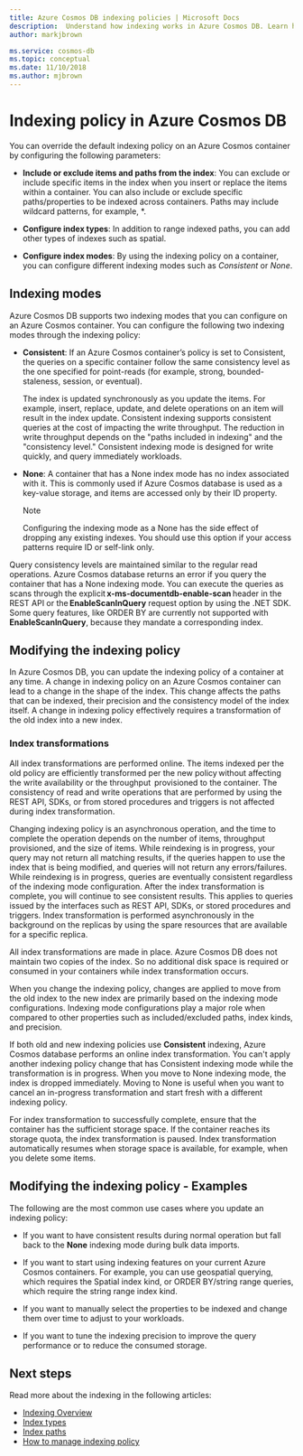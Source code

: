 ```yaml
---
title: Azure Cosmos DB indexing policies | Microsoft Docs
description:  Understand how indexing works in Azure Cosmos DB. Learn how to configure and change the indexing policy for automatic indexing and greater performance.
author: markjbrown

ms.service: cosmos-db
ms.topic: conceptual
ms.date: 11/10/2018
ms.author: mjbrown
---
```


# Indexing policy in Azure Cosmos DB

You can override the default indexing policy on an Azure Cosmos container by configuring the following parameters:

* **Include or exclude items and paths from the index**: You can exclude or include specific items in the index when you insert or replace the items within a container. You can also include or exclude specific paths/properties to be indexed across containers. Paths may include wildcard patterns, for example, *.

* **Configure index types**: In addition to range indexed paths, you can add other types of indexes such as spatial.

* **Configure index modes**: By using the indexing policy on a container, you can configure different indexing modes such as *Consistent* or *None*.

## Indexing modes 

Azure Cosmos DB supports two indexing modes that you can configure on an Azure Cosmos container. You can configure the following two indexing modes through the indexing policy: 

* **Consistent**: If an Azure Cosmos container’s policy is set to Consistent, the queries on a specific container follow the same consistency level as the one specified for point-reads (for example, strong, bounded-staleness, session, or eventual). 

  The index is updated synchronously as you update the items. For example, insert, replace, update, and delete operations on an item will result in the index update. Consistent indexing supports consistent queries at the cost of impacting the write throughput. The reduction in write throughput depends on the "paths included in indexing" and the "consistency level." Consistent indexing mode is designed for write quickly, and query immediately workloads.

* **None**: A container that has a None index mode has no index associated with it. This is commonly used if Azure Cosmos database is used as a key-value storage, and items are accessed only by their ID property.

  > [!NOTE]
  > Configuring the indexing mode as a None has the side effect of dropping any existing indexes. You should use this option if your access patterns require ID or self-link only.

Query consistency levels are maintained similar to the regular read operations. Azure Cosmos database returns an error if you query the container that has a None indexing mode. You can execute the queries as scans through the explicit **x-ms-documentdb-enable-scan** header in the REST API or the **EnableScanInQuery** request option by using the .NET SDK. Some query features, like ORDER BY are currently not supported with **EnableScanInQuery**, because they mandate a corresponding index.

## Modifying the indexing policy

In Azure Cosmos DB, you can update the indexing policy of a container at any time. A change in indexing policy on an Azure Cosmos container can lead to a change in the shape of the index. This change affects the paths that can be indexed, their precision and the consistency model of the index itself. A change in indexing policy effectively requires a transformation of the old index into a new index.

### Index transformations

All index transformations are performed online. The items indexed per the old policy are efficiently transformed per the new policy without affecting the write availability or the throughput  provisioned to the container. The consistency of read and write operations that are performed by using the REST API, SDKs, or from stored procedures and triggers is not affected during index transformation.

Changing indexing policy is an asynchronous operation, and the time to complete the operation depends on the number of items, throughput provisioned, and the size of items. While reindexing is in progress, your query may not return all matching results, if the queries happen to use the index that is being modified, and queries will not return any errors/failures. While reindexing is in progress, queries are eventually consistent regardless of the indexing mode configuration. After the index transformation is complete, you will continue to see consistent results. This applies to queries issued by the interfaces such as REST API, SDKs, or stored procedures and triggers. Index transformation is performed asynchronously in the background on the replicas by using the spare resources that are available for a specific replica.

All index transformations are made in place. Azure Cosmos DB does not maintain two copies of the index. So no additional disk space is required or consumed in your containers while index transformation occurs.

When you change the indexing policy, changes are applied to move from the old index to the new index are primarily based on the indexing mode configurations. Indexing mode configurations play a major role when compared to other properties such as included/excluded paths, index kinds, and precision.

If both old and new indexing policies use **Consistent** indexing, Azure Cosmos database performs an online index transformation. You can't apply another indexing policy change that has Consistent indexing mode while the transformation is in progress. When you move to None indexing mode, the index is dropped immediately. Moving to None is useful when you want to cancel an in-progress transformation and start fresh with a different indexing policy.

For index transformation to successfully complete, ensure that the container has the sufficient storage space. If the container reaches its storage quota, the index transformation is paused. Index transformation automatically resumes when storage space is available, for example, when you delete some items.

## Modifying the indexing policy - Examples

The following are the most common use cases where you update an indexing policy:

* If you want to have consistent results during normal operation but fall back to the **None** indexing mode during bulk data imports.

* If you want to start using indexing features on your current Azure Cosmos containers. For example, you can use geospatial querying, which requires the Spatial index kind, or ORDER BY/string range queries, which require the string range index kind.

* If you want to manually select the properties to be indexed and change them over time to adjust to your workloads.

* If you want to tune the indexing precision to improve the query performance or to reduce the consumed storage.

## Next steps

Read more about the indexing in the following articles:

* [Indexing Overview](index-overview.md)
* [Index types](index-types.md)
* [Index paths](index-paths.md)
* [How to manage indexing policy](how-to-manage-indexing-policy.md)